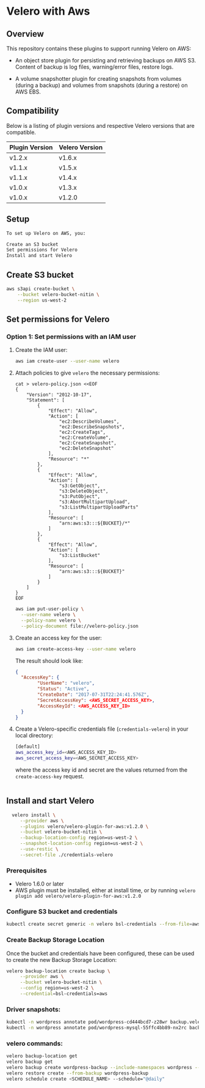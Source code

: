# Velero with Aws

## Overview

This repository contains these plugins to support running Velero on AWS:

- An object store plugin for persisting and retrieving backups on AWS S3. Content of backup is log files, warning/error files, restore logs.

- A volume snapshotter plugin for creating snapshots from volumes (during a backup) and volumes from snapshots (during a restore) on AWS EBS.


## Compatibility

Below is a listing of plugin versions and respective Velero versions that are compatible.

| Plugin Version  | Velero Version |
|-----------------|----------------|
| v1.2.x          | v1.6.x         |
| v1.1.x          | v1.5.x         |
| v1.1.x          | v1.4.x         |
| v1.0.x          | v1.3.x         |
| v1.0.x          | v1.2.0         |


## Setup

```bash
To set up Velero on AWS, you:

Create an S3 bucket
Set permissions for Velero
Install and start Velero
```

## Create S3 bucket

```bash
aws s3api create-bucket \
    --bucket velero-bucket-nitin \
    --region us-west-2
```

## Set permissions for Velero

### Option 1: Set permissions with an IAM user

1. Create the IAM user:

    ```bash
    aws iam create-user --user-name velero
    ```


2. Attach policies to give `velero` the necessary permissions:

    ```
    cat > velero-policy.json <<EOF
    {
        "Version": "2012-10-17",
        "Statement": [
            {
                "Effect": "Allow",
                "Action": [
                    "ec2:DescribeVolumes",
                    "ec2:DescribeSnapshots",
                    "ec2:CreateTags",
                    "ec2:CreateVolume",
                    "ec2:CreateSnapshot",
                    "ec2:DeleteSnapshot"
                ],
                "Resource": "*"
            },
            {
                "Effect": "Allow",
                "Action": [
                    "s3:GetObject",
                    "s3:DeleteObject",
                    "s3:PutObject",
                    "s3:AbortMultipartUpload",
                    "s3:ListMultipartUploadParts"
                ],
                "Resource": [
                    "arn:aws:s3:::${BUCKET}/*"
                ]
            },
            {
                "Effect": "Allow",
                "Action": [
                    "s3:ListBucket"
                ],
                "Resource": [
                    "arn:aws:s3:::${BUCKET}"
                ]
            }
        ]
    }
    EOF
    ```
    ```bash
    aws iam put-user-policy \
      --user-name velero \
      --policy-name velero \
      --policy-document file://velero-policy.json
    ```

3. Create an access key for the user:

    ```bash
    aws iam create-access-key --user-name velero
    ```

    The result should look like:

    ```json
    {
      "AccessKey": {
            "UserName": "velero",
            "Status": "Active",
            "CreateDate": "2017-07-31T22:24:41.576Z",
            "SecretAccessKey": <AWS_SECRET_ACCESS_KEY>,
            "AccessKeyId": <AWS_ACCESS_KEY_ID>
      }
    }
    ```

4. Create a Velero-specific credentials file (`credentials-velero`) in your local directory:

    ```bash
    [default]
    aws_access_key_id=<AWS_ACCESS_KEY_ID>
    aws_secret_access_key=<AWS_SECRET_ACCESS_KEY>
    ```

    where the access key id and secret are the values returned from the `create-access-key` request.
    ```

## Install and start Velero

```bash
  velero install \
     --provider aws \
     --plugins velero/velero-plugin-for-aws:v1.2.0 \
     --bucket velero-bucket-nitin \
     --backup-location-config region=us-west-2 \
     --snapshot-location-config region=us-west-2 \
     --use-restic \
     --secret-file ./credentials-velero
```

### Prerequisites

* Velero 1.6.0 or later
* AWS plugin must be installed, either at install time, or by running `velero plugin add velero/velero-plugin-for-aws:v1.2.0`

### Configure S3 bucket and credentials

```bash
kubectl create secret generic -n velero bsl-credentials --from-file=aws=credentials-velero
```

### Create Backup Storage Location

Once the bucket and credentials have been configured, these can be used to create the new Backup Storage Location:

```bash
velero backup-location create backup \
     --provider aws \
     --bucket velero-bucket-nitin \
     --config region=us-west-2 \
     --credential=bsl-credentials=aws
```

### Driver snapshots:
```bash
kubectl -n wordpress annotate pod/wordpress-cd444bcd7-z28wr backup.velero.io/backup-volumes=wordpress-persistent-storage
kubectl -n wordpress annotate pod/wordpress-mysql-55ffc4bb89-nx2rc backup.velero.io/backup-volumes=mysql-persistent-storage
```

### velero commands:
```bash
velero backup-location get
velero backup get
velero backup create wordpress-backup --include-namespaces wordpress --wait
velero restore create --from-backup wordpress-backup
velero schedule create <SCHEDULE_NAME> --schedule="@daily"
```
